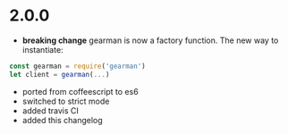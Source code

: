 # 2.0.0

* **breaking change** gearman is now a factory function. The new way to 
instantiate: 
```javascript
const gearman = require('gearman')
let client = gearman(...)
```
* ported from coffeescript to es6
* switched to strict mode
* added travis CI
* added this changelog
